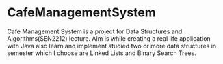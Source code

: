 # CafeManagementSystem
Cafe Management System is a project for Data Structures and Algorithms(SEN2212) lecture. Aim is while creating a real life application with Java also learn and implement studied two or more data structures in semester which I choose are Linked Lists and Binary Search Trees.
